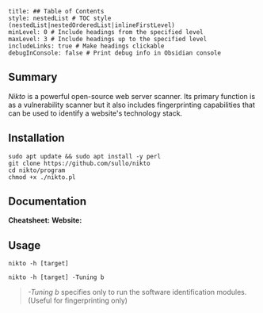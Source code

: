 ```table-of-contents
title: ## Table of Contents
style: nestedList # TOC style (nestedList|nestedOrderedList|inlineFirstLevel)
minLevel: 0 # Include headings from the specified level
maxLevel: 3 # Include headings up to the specified level
includeLinks: true # Make headings clickable
debugInConsole: false # Print debug info in Obsidian console
```

## Summary
*Nikto* is a powerful open-source web server scanner. Its primary function is as a vulnerability scanner but it also includes fingerprinting capabilities that can be used to identify a website's technology stack.

## Installation
```
sudo apt update && sudo apt install -y perl
git clone https://github.com/sullo/nikto
cd nikto/program
chmod +x ./nikto.pl
```

## Documentation
**Cheatsheet:** 
**Website:** 
## Usage
```
nikto -h [target]
```

```
nikto -h [target] -Tuning b
```
> *-Tuning b* specifies only to run the software identification modules. (Useful for fingerprinting only)